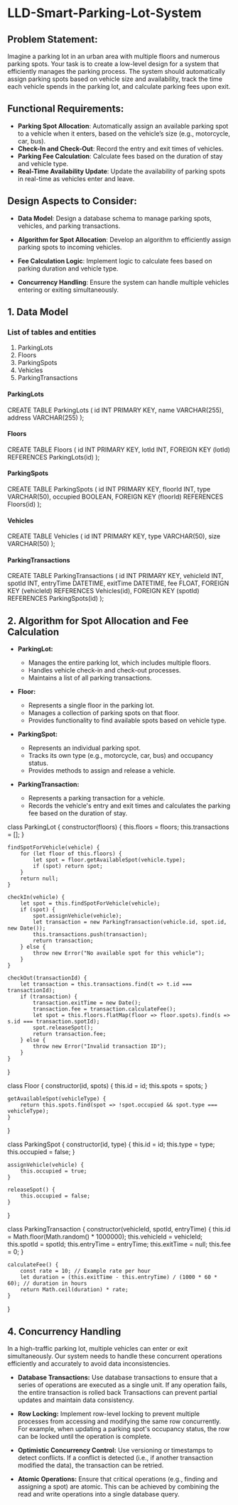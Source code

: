 # LLD-Smart-Parking-Lot-System

## Problem Statement:
Imagine a parking lot in an urban area with multiple floors and numerous parking spots. Your task is to create a low-level design for a system that efficiently manages the parking process. The system should automatically assign parking spots based on vehicle size and availability, track the time each vehicle spends in the parking lot, and calculate parking fees upon exit.

## Functional Requirements:
- **Parking Spot Allocation**: Automatically assign an available parking spot to a vehicle when it enters, based on the vehicle’s size (e.g., motorcycle, car, bus).
- **Check-In and Check-Out**: Record the entry and exit times of vehicles.
- **Parking Fee Calculation**: Calculate fees based on the duration of stay and vehicle type.
- **Real-Time Availability Update**: Update the availability of parking spots in real-time as vehicles enter and leave.

## Design Aspects to Consider:
- **Data Model**: Design a database schema to manage parking spots, vehicles, and parking transactions.

- **Algorithm for Spot Allocation**: Develop an algorithm to efficiently assign parking spots to incoming vehicles.

- **Fee Calculation Logic**: Implement logic to calculate fees based on parking duration and vehicle type.

- **Concurrency Handling**: Ensure the system can handle multiple vehicles entering or exiting simultaneously.


## **1. Data Model**

### List of tables and entities

1. ParkingLots
2. Floors
3. ParkingSpots
4. Vehicles
5. ParkingTransactions

#### ParkingLots

CREATE TABLE ParkingLots (
    id INT PRIMARY KEY,
    name VARCHAR(255),
    address VARCHAR(255)
);


#### Floors

CREATE TABLE Floors (
    id INT PRIMARY KEY,
    lotId INT,
    FOREIGN KEY (lotId) REFERENCES ParkingLots(id)
);


#### ParkingSpots

CREATE TABLE ParkingSpots (
    id INT PRIMARY KEY,
    floorId INT,
    type VARCHAR(50),
    occupied BOOLEAN,
    FOREIGN KEY (floorId) REFERENCES Floors(id)
);


#### Vehicles

CREATE TABLE Vehicles (
    id INT PRIMARY KEY,
    type VARCHAR(50),
    size VARCHAR(50)
);


#### ParkingTransactions

CREATE TABLE ParkingTransactions (
    id INT PRIMARY KEY,
    vehicleId INT,
    spotId INT,
    entryTime DATETIME,
    exitTime DATETIME,
    fee FLOAT,
    FOREIGN KEY (vehicleId) REFERENCES Vehicles(id),
    FOREIGN KEY (spotId) REFERENCES ParkingSpots(id)
);


## **2. Algorithm for Spot Allocation and Fee Calculation** ##
- **ParkingLot:**
    - Manages the entire parking lot, which includes multiple floors.
    - Handles vehicle check-in and check-out processes.
    - Maintains a list of all parking transactions.

- **Floor:**
    - Represents a single floor in the parking lot.
    - Manages a collection of parking spots on that floor.
    - Provides functionality to find available spots based on vehicle type.

- **ParkingSpot:**
    - Represents an individual parking spot.
    - Tracks its own type (e.g., motorcycle, car, bus) and occupancy status.
    - Provides methods to assign and release a vehicle.

- **ParkingTransaction:**
    - Represents a parking transaction for a vehicle.
    - Records the vehicle's entry and exit times and calculates the parking fee based on the duration of stay.

class ParkingLot {
    constructor(floors) {
        this.floors = floors;
        this.transactions = [];
    }

    findSpotForVehicle(vehicle) {
        for (let floor of this.floors) {
            let spot = floor.getAvailableSpot(vehicle.type);
            if (spot) return spot;
        }
        return null;
    }

    checkIn(vehicle) {
        let spot = this.findSpotForVehicle(vehicle);
        if (spot) {
            spot.assignVehicle(vehicle);
            let transaction = new ParkingTransaction(vehicle.id, spot.id, new Date());
            this.transactions.push(transaction);
            return transaction;
        } else {
            throw new Error("No available spot for this vehicle");
        }
    }

    checkOut(transactionId) {
        let transaction = this.transactions.find(t => t.id === transactionId);
        if (transaction) {
            transaction.exitTime = new Date();
            transaction.fee = transaction.calculateFee();
            let spot = this.floors.flatMap(floor => floor.spots).find(s => s.id === transaction.spotId);
            spot.releaseSpot();
            return transaction.fee;
        } else {
            throw new Error("Invalid transaction ID");
        }
    }
}

class Floor {
    constructor(id, spots) {
        this.id = id;
        this.spots = spots;
    }

    getAvailableSpot(vehicleType) {
        return this.spots.find(spot => !spot.occupied && spot.type === vehicleType);
    }
}

class ParkingSpot {
    constructor(id, type) {
        this.id = id;
        this.type = type;
        this.occupied = false;
    }

    assignVehicle(vehicle) {
        this.occupied = true;
    }

    releaseSpot() {
        this.occupied = false;
    }
}

class ParkingTransaction {
    constructor(vehicleId, spotId, entryTime) {
        this.id = Math.floor(Math.random() * 1000000);
        this.vehicleId = vehicleId;
        this.spotId = spotId;
        this.entryTime = entryTime;
        this.exitTime = null;
        this.fee = 0;
    }

    calculateFee() {
        const rate = 10; // Example rate per hour
        let duration = (this.exitTime - this.entryTime) / (1000 * 60 * 60); // duration in hours
        return Math.ceil(duration) * rate;
    }
}


## **4. Concurrency Handling**
In a high-traffic parking lot, multiple vehicles can enter or exit simultaneously. Our system needs to handle these concurrent operations efficiently and accurately to avoid data inconsistencies.

- **Database Transactions:** Use database transactions to ensure that a series of operations are executed as a single unit. If any operation fails, the entire transaction is rolled back Transactions can prevent partial updates and maintain data consistency.

- **Row Locking:** Implement row-level locking to prevent multiple processes from accessing and modifying the same row concurrently. For example, when updating a parking spot's occupancy status, the row can be locked until the operation is complete.

- **Optimistic Concurrency Control:** Use versioning or timestamps to detect conflicts. If a conflict is detected (i.e., if another transaction modified the data), the transaction can be retried.

- **Atomic Operations:** Ensure that critical operations (e.g., finding and assigning a spot) are atomic. This can be achieved by combining the read and write operations into a single database query.